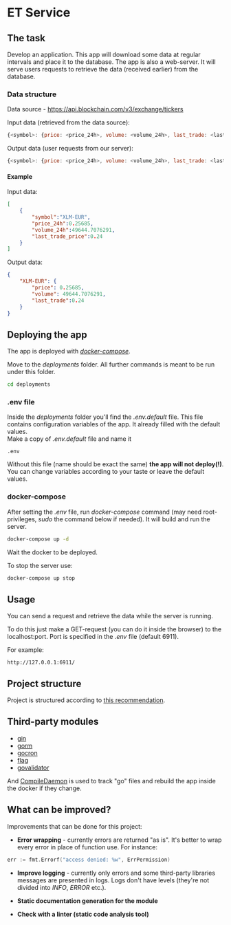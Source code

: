 # ET Service

## The task

Develop an application. This app will download some data at regular intervals and place it to the database. The app is also a web-server. It will serve users requests to retrieve the data (received earlier) from the database.

### Data structure

Data source - <https://api.blockchain.com/v3/exchange/tickers>

Input data (retrieved from the data source):

```js
{<symbol>: {price: <price_24h>, volume: <volume_24h>, last_trade: <last_trade_price>}...}
```

Output data (user requests from our server):

```js
{<symbol>: {price: <price_24h>, volume: <volume_24h>, last_trade: <last_trade_price>}...}
```

#### Example

Input data:

```json
[
    {
        "symbol":"XLM-EUR",
        "price_24h":0.25685,
        "volume_24h":49644.7076291,
        "last_trade_price":0.24
    }
]
```

Output data:

```json
{
    "XLM-EUR": {
        "price": 0.25685,
        "volume": 49644.7076291,
        "last_trade":0.24
    }
}
```

## Deploying the app

The app is deployed with [*docker-compose*](https://docs.docker.com/compose/).

Move to the *deployments* folder. All further commands is meant to be run under this folder.

```bash
cd deployments
```

### .env file

Inside the *deployments* folder you'll find the *.env.default* file. This file contains configuration variables of the app. It already filled with the default values.  
Make a copy of *.env.default* file and name it

```
.env
```

Without this file (name should be exact the same) **the app will not deploy(!)**.  
You can change variables according to your taste or leave the default values.

### docker-compose

After setting the *.env* file, run *docker-compose* command (may need root-privileges, *sudo* the command below if needed). It will build and run the server.

```bash
docker-compose up -d
```

Wait the docker to be deployed.

To stop the server use:

```bash
docker-compose up stop
```

## Usage

You can send a request and retrieve the data while the server is running.

To do this just make a GET-request (you can do it inside the browser) to the localhost:port. Port is specified in the *.env* file (default 6911).

For example:

```
http://127.0.0.1:6911/
```

## Project structure

Project is structured according to [this recommendation](https://github.com/golang-standards/project-layout).

## Third-party modules

- [gin](https://github.com/gin-gonic/gin)
- [gorm](https://github.com/go-gorm/gorm)
- [gocron](https://github.com/go-co-op/gocron)
- [flag](https://github.com/namsral/flag)
- [govalidator](https://github.com/asaskevich/govalidator)

And [CompileDaemon](https://github.com/githubnemo/CompileDaemon) is used to track "go" files and rebuild the app inside the docker if they change.

## What can be improved?

Improvements that can be done for this project:

- **Error wrapping** - currently errors are returned "as is". It's better to wrap every error in place of function use. For instance:

```go
err := fmt.Errorf("access denied: %w", ErrPermission)
```

- **Improve logging** - currently only errors and some third-party libraries messages are presented in logs. Logs don't have levels (they're not divided into *INFO*, *ERROR* etc.).

- **Static documentation generation for the module**

- **Check with a linter (static code analysis tool)**
